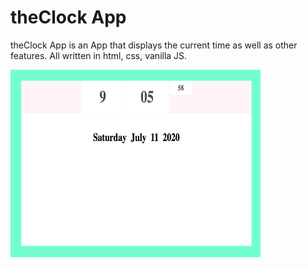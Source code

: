 # theClock App

theClock App is an App that displays the current time as well as other features. All written in html, css, vanilla JS.

<img src="images/img2.png" width="400" height="300">

